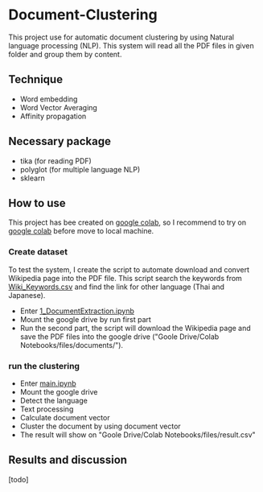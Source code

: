 # Document-Clustering

This project use for automatic document clustering by using Natural language processing (NLP). This system will read all the PDF files in given folder and group them by content.

## Technique
* Word embedding
* Word Vector Averaging
* Affinity propagation

## Necessary package
* tika    (for reading PDF)
* polyglot (for multiple language NLP)
* sklearn

## How to use
This project has bee created on [google colab](https://colab.research.google.com), so I recommend to try on [google colab](https://colab.research.google.com) before move to local machine.

### Create dataset
To test the system, I create the script to automate download and convert Wikipedia page into the PDF file. This script search the keywords from [Wiki_Keywords.csv]("https://raw.githubusercontent.com/Eit-wc/Document-Clustering-/master/src/files/Wiki_Keywords.csv") and find the link for other language (Thai and Japanese).

* Enter [1_DocumentExtraction.ipynb](https://colab.research.google.com/github/Eit-wc/Document-Clustering-/blob/master/src/1_DocumentExtraction.ipynb)
* Mount the google drive by run first part
* Run the second part, the script will download the Wikipedia page and save the PDF files into the google drive ("Goole Drive/Colab Notebooks/files/documents/").

### run the clustering
* Enter [main.ipynb](https://colab.research.google.com/github/Eit-wc/Document-Clustering-/blob/master/src/main.ipynb)
* Mount the google drive
* Detect the language
* Text processing
* Calculate document vector
* Cluster the document by using document vector
* The result will show on "Goole Drive/Colab Notebooks/files/result.csv"

## Results and discussion 

[todo]
